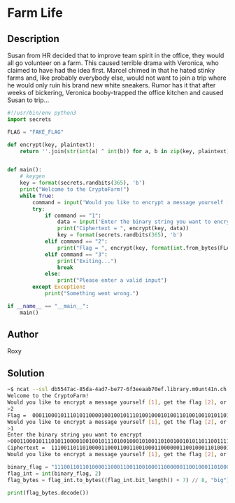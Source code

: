 # Farm Life

## Description
Susan from HR decided that to improve team spirit in the office, they would all go volunteer on a farm.
This caused terrible drama with Veronica, who claimed to have had the idea first.
Marcel chimed in that he hated stinky farms and, like probably everybody else, would not want to join a trip where he would only ruin his brand new white sneakers.
Rumor has it that after weeks of bickering, Veronica booby-trapped the office kitchen and caused Susan to trip...

```python
#!/usr/bin/env python3
import secrets

FLAG = "FAKE_FLAG"

def encrypt(key, plaintext):
    return ''.join(str(int(a) ^ int(b)) for a, b in zip(key, plaintext))


def main():
    # keygen
    key = format(secrets.randbits(365), 'b')
    print("Welcome to the CryptoFarm!")
    while True:
        command = input('Would you like to encrypt a message yourself [1], get the flag [2], or exit [3] \n>').strip()
        try:
            if command == "1":
                data = input('Enter the binary string you want to encrypt \n>')
                print("Ciphertext = ", encrypt(key, data))
                key = format(secrets.randbits(365), 'b')
            elif command == "2":
                print("Flag = ", encrypt(key, format(int.from_bytes(FLAG.encode(), 'big'), 'b')))
            elif command == "3":
                print("Exiting...")
                break
            else:
                print("Please enter a valid input")
        except Exception:
            print("Something went wrong.")

if __name__ == "__main__":
    main()
```

## Author
Roxy

## Solution
```bash
~$ ncat --ssl db5547ac-85da-4ad7-be77-6f3eeaab70ef.library.m0unt41n.ch 31337
Welcome to the CryptoFarm!
Would you like to encrypt a message yourself [1], get the flag [2], or exit [3]
>2
Flag =  000110001011101011000010010010111010010001010011010010010101101100111101000001110111111111001010100001001011100010000001101100100111011110001010101010011111110010011001111111100101100111001111000100000000001110000010010000010101001100010101011100001010000010000100010000100100100001101001011010100110001
Would you like to encrypt a message yourself [1], get the flag [2], or exit [3]
>1
Enter the binary string you want to encrypt
>000110001011101011000010010010111010010001010011010010010101101100111101000001110111111111001010100001001011100010000001101100100111011110001010101010011111110010011001111111100101100111001111000100000000001110000010010000010101001100010101011100001010000010000100010000100100100001101001011010100110001
Ciphertext =  111001101101000011000110011001000110000001100100011010001111011010011110110110001100100010111110101011001100101011011100110111101101110011000010101111101001000011000010110010001011111010000010101111101001011010001010101100101011111010001010110010101101001011001010110010101101001011011110110100001111101
Would you like to encrypt a message yourself [1], get the flag [2], or exit [3]
```

```python
binary_flag = "111001101101000011000110011001000110000001100100011010001111011010011110110110001100100010111110101011001100101011011100110111101101110011000010101111101001000011000010110010001011111010000010101111101001011010001010101100101011111010001010110010101101001011001010110010101101001011011110110100001111101"
flag_int = int(binary_flag, 2)
flag_bytes = flag_int.to_bytes((flag_int.bit_length() + 7) // 8, "big")

print(flag_bytes.decode())
```
